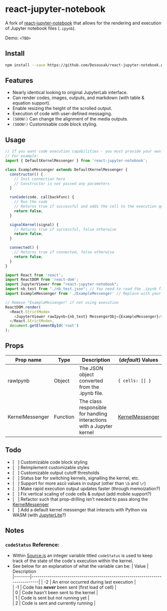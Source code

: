 # react-jupyter-notebook

A fork of <a href="https://github.com/Joeyonng/react-jupyter-notebook">react-jupyter-notebook</a> that allows for the rendering and execution of Jupyter notebook files (`.ipynb`).

Demo: `<TBD>`

## Install
```bash
npm install --save https://github.com/Desousak/react-jupyter-notebook.git
```

## Features 
* Nearly identical looking to original JupyterLab interface.
* Can render codes, images, outputs, and markdown (with table & equation support).
* Enable resizing the height of the scrolled output. 
* Execution of code with user-defined messaging.
* `(SOON!)` Can change the alignment of the media outputs.
* `(SOON!)` Customisable code block styling.

## Usage
```javascript
// If you want code execution capabilities - you must provide your own connection code
// For example:
import { DefaultKernelMessenger } from 'react-jupyter-notebook';

class ExampleMessenger extends DefaultKernelMessenger {
  constructor() {
    // Init connection here
    // Constructor is not passed any parameters
  }

  runCode(code, callbackFunc) {
    // Run the code
    // Returns true if successful and adds the cell to the execution queue (via callbackFunc), false otherwise
    return false;
  }

  signalKernel(signal) {
    // Returns true if successful, false otherwise
    return false;
  }

  connected() {
    // Returns true if connected, false otherwise
    return false;
  }
}
```


```javascript
import React from 'react';
import ReactDOM from 'react-dom';
import JupyterViewer from "react-jupyter-notebook";
import nb_test from "./nb_test.json"; // You need to read the .ipynb file into a JSON Object.
import ExampleMessenger from './ExampleMessenger' // Replace with your own messenger class

// Remove "ExampleMessenger" if not using execution 
ReactDOM.render(
  <React.StrictMode>
    <JupyterViewer rawIpynb={nb_test} MessengerObj={ExampleMessenger}/>
  </React.StrictMode>,
  document.getElementById('root')
);
```

## Props
| Prop name       | Type     | Description                                                           | (*default*) Values                 |
|-----------------|----------|-----------------------------------------------------------------------|------------------------------------|
| rawIpynb        | Object   | The JSON object converted from the .ipynb file.                       | `{ cells: [] }`                    |
| KernelMessenger | Function | The class responsible for handling interactions with a Jupyter kernel | [KernelMessenger](src/lib/KernelMessenger.js) |

## Todo
* [ &nbsp; ] Customizable code block styling
* [ &nbsp; ] Reimplement customizable styles
* [ &nbsp; ] Customizable output cutoff thresholds 
* [ &nbsp; ] Status bar for switching kernels, signalling the kernel, etc.
* [ &nbsp; ] Support for more ascii values in output (other than `\b` and `\r`)
* [ &nbsp; ] Make rapid execution output updates faster (through memoization?)
* [ &nbsp; ] Fix vertical scaling of code cells & output (add mobile support?)
* [ &nbsp; ] Refactor such that prop-drilling isn't needed to pass along the [KernelMessenger](src/lib/KernelMessenger.js)
* [ &nbsp; ] Add a default kernel messenger that interacts with Python via WASM (with <a href="https://github.com/jupyterlite/jupyterlite">JupyterLite</a>?)

## Notes

### `codeStatus` Reference:
* Within [Source.js](src/lib/Source.js) an integer variable titled `codeStatus` is used to keep track of the state of the code's execution within the kernel. 
* See below for an explanation of what the variable can be:
  | Value  | Description                                                     
  |--------|------------------------------------------------------------------------------|
  | -2     | An error occurred during last execution                                      |    
  | -1     | Code has ***never*** been sent (first load of cell)                          |    
  |  0     | Code hasn't been sent to the kernel                                          |    
  |  1     | Code is sent but not running yet                                             |    
  |  2     | Code is sent and currently running                                           |    